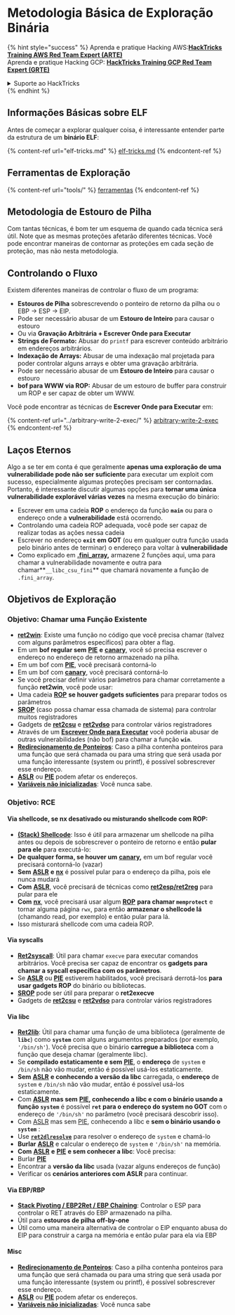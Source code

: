 # Metodologia Básica de Exploração Binária

{% hint style="success" %}
Aprenda e pratique Hacking AWS:<img src="/.gitbook/assets/arte.png" alt="" data-size="line">[**HackTricks Training AWS Red Team Expert (ARTE)**](https://training.hacktricks.xyz/courses/arte)<img src="/.gitbook/assets/arte.png" alt="" data-size="line">\
Aprenda e pratique Hacking GCP: <img src="/.gitbook/assets/grte.png" alt="" data-size="line">[**HackTricks Training GCP Red Team Expert (GRTE)**<img src="/.gitbook/assets/grte.png" alt="" data-size="line">](https://training.hacktricks.xyz/courses/grte)

<details>

<summary>Suporte ao HackTricks</summary>

* Confira os [**planos de assinatura**](https://github.com/sponsors/carlospolop)!
* **Junte-se ao** 💬 [**grupo Discord**](https://discord.gg/hRep4RUj7f) ou ao [**grupo telegram**](https://t.me/peass) ou **siga-nos** no **Twitter** 🐦 [**@hacktricks\_live**](https://twitter.com/hacktricks\_live)**.**
* **Compartilhe truques de hacking enviando PRs para os repositórios** [**HackTricks**](https://github.com/carlospolop/hacktricks) e [**HackTricks Cloud**](https://github.com/carlospolop/hacktricks-cloud).

</details>
{% endhint %}

## Informações Básicas sobre ELF

Antes de começar a explorar qualquer coisa, é interessante entender parte da estrutura de um **binário ELF**:

{% content-ref url="elf-tricks.md" %}
[elf-tricks.md](elf-tricks.md)
{% endcontent-ref %}

## Ferramentas de Exploração

{% content-ref url="tools/" %}
[ferramentas](tools/)
{% endcontent-ref %}

## Metodologia de Estouro de Pilha

Com tantas técnicas, é bom ter um esquema de quando cada técnica será útil. Note que as mesmas proteções afetarão diferentes técnicas. Você pode encontrar maneiras de contornar as proteções em cada seção de proteção, mas não nesta metodologia.

## Controlando o Fluxo

Existem diferentes maneiras de controlar o fluxo de um programa:

* **Estouros de Pilha** sobrescrevendo o ponteiro de retorno da pilha ou o EBP -> ESP -> EIP.
* Pode ser necessário abusar de um **Estouro de Inteiro** para causar o estouro
* Ou via **Gravação Arbitrária + Escrever Onde para Executar**
* **Strings de Formato:** Abusar do `printf` para escrever conteúdo arbitrário em endereços arbitrários.
* **Indexação de Arrays:** Abusar de uma indexação mal projetada para poder controlar alguns arrays e obter uma gravação arbitrária.
* Pode ser necessário abusar de um **Estouro de Inteiro** para causar o estouro
* **bof para WWW via ROP:** Abusar de um estouro de buffer para construir um ROP e ser capaz de obter um WWW.

Você pode encontrar as técnicas de **Escrever Onde para Executar** em:

{% content-ref url="../arbitrary-write-2-exec/" %}
[arbitrary-write-2-exec](../arbitrary-write-2-exec/)
{% endcontent-ref %}

## Laços Eternos

Algo a se ter em conta é que geralmente **apenas uma exploração de uma vulnerabilidade pode não ser suficiente** para executar um exploit com sucesso, especialmente algumas proteções precisam ser contornadas. Portanto, é interessante discutir algumas opções para **tornar uma única vulnerabilidade explorável várias vezes** na mesma execução do binário:

* Escrever em uma cadeia **ROP** o endereço da função **`main`** ou para o endereço onde a **vulnerabilidade** está ocorrendo.
* Controlando uma cadeia ROP adequada, você pode ser capaz de realizar todas as ações nessa cadeia
* Escrever no endereço **`exit` em GOT** (ou em qualquer outra função usada pelo binário antes de terminar) o endereço para voltar à **vulnerabilidade**
* Como explicado em [**.fini\_array**](../arbitrary-write-2-exec/www2exec-.dtors-and-.fini\_array.md#eternal-loop)**,** armazene 2 funções aqui, uma para chamar a vulnerabilidade novamente e outra para chamar**`__libc_csu_fini`** que chamará novamente a função de `.fini_array`.

## Objetivos de Exploração

### Objetivo: Chamar uma Função Existente

* [**ret2win**](./#ret2win): Existe uma função no código que você precisa chamar (talvez com alguns parâmetros específicos) para obter a flag.
* Em um **bof regular sem** [**PIE**](../common-binary-protections-and-bypasses/pie/) **e** [**canary**](../common-binary-protections-and-bypasses/stack-canaries/), você só precisa escrever o endereço no endereço de retorno armazenado na pilha.
* Em um bof com [**PIE**](../common-binary-protections-and-bypasses/pie/), você precisará contorná-lo
* Em um bof com [**canary**](../common-binary-protections-and-bypasses/stack-canaries/), você precisará contorná-lo
* Se você precisar definir vários parâmetros para chamar corretamente a função **ret2win**, você pode usar:
* Uma cadeia [**ROP**](./#rop-and-ret2...-techniques) **se houver gadgets suficientes** para preparar todos os parâmetros
* [**SROP**](../rop-return-oriented-programing/srop-sigreturn-oriented-programming/) (caso possa chamar essa chamada de sistema) para controlar muitos registradores
* Gadgets de [**ret2csu**](../rop-return-oriented-programing/ret2csu.md) e [**ret2vdso**](../rop-return-oriented-programing/ret2vdso.md) para controlar vários registradores
* Através de um [**Escrever Onde para Executar**](../arbitrary-write-2-exec/) você poderia abusar de outras vulnerabilidades (não bof) para chamar a função **`win`**.
* [**Redirecionamento de Ponteiros**](../stack-overflow/pointer-redirecting.md): Caso a pilha contenha ponteiros para uma função que será chamada ou para uma string que será usada por uma função interessante (system ou printf), é possível sobrescrever esse endereço.
* [**ASLR**](../common-binary-protections-and-bypasses/aslr/) ou [**PIE**](../common-binary-protections-and-bypasses/pie/) podem afetar os endereços.
* [**Variáveis não inicializadas**](../stack-overflow/uninitialized-variables.md): Você nunca sabe.

### Objetivo: RCE

#### Via shellcode, se nx desativado ou misturando shellcode com ROP:

* [**(Stack) Shellcode**](./#stack-shellcode): Isso é útil para armazenar um shellcode na pilha antes ou depois de sobrescrever o ponteiro de retorno e então **pular para ele** para executá-lo:
* **De qualquer forma, se houver um** [**canary**](../common-binary-protections-and-bypasses/stack-canaries/)**,** em um bof regular você precisará contorná-lo (vazar)
* **Sem** [**ASLR**](../common-binary-protections-and-bypasses/aslr/) **e** [**nx**](../common-binary-protections-and-bypasses/no-exec-nx.md) é possível pular para o endereço da pilha, pois ele nunca mudará
* **Com** [**ASLR**](../common-binary-protections-and-bypasses/aslr/), você precisará de técnicas como [**ret2esp/ret2reg**](../rop-return-oriented-programing/ret2esp-ret2reg.md) para pular para ele
* **Com** [**nx**](../common-binary-protections-and-bypasses/no-exec-nx.md), você precisará usar algum [**ROP**](../rop-return-oriented-programing/) **para chamar `memprotect`** e tornar alguma página `rwx`, para então **armazenar o shellcode lá** (chamando read, por exemplo) e então pular para lá.
* Isso misturará shellcode com uma cadeia ROP.
#### Via syscalls

* [**Ret2syscall**](../rop-return-oriented-programing/rop-syscall-execv/): Útil para chamar `execve` para executar comandos arbitrários. Você precisa ser capaz de encontrar os **gadgets para chamar a syscall específica com os parâmetros**.
* Se [**ASLR**](../common-binary-protections-and-bypasses/aslr/) ou [**PIE**](../common-binary-protections-and-bypasses/pie/) estiverem habilitados, você precisará derrotá-los **para usar gadgets ROP** do binário ou bibliotecas.
* [**SROP**](../rop-return-oriented-programing/srop-sigreturn-oriented-programming/) pode ser útil para preparar o **ret2execve**
* Gadgets de [**ret2csu**](../rop-return-oriented-programing/ret2csu.md) e [**ret2vdso**](../rop-return-oriented-programing/ret2vdso.md) para controlar vários registradores

#### Via libc

* [**Ret2lib**](../rop-return-oriented-programing/ret2lib/): Útil para chamar uma função de uma biblioteca (geralmente de **`libc`**) como **`system`** com alguns argumentos preparados (por exemplo, `'/bin/sh'`). Você precisa que o binário **carregue a biblioteca** com a função que deseja chamar (geralmente libc).
* Se **compilado estaticamente e sem** [**PIE**](../common-binary-protections-and-bypasses/pie/), o **endereço** de `system` e `/bin/sh` não vão mudar, então é possível usá-los estaticamente.
* **Sem** [**ASLR**](../common-binary-protections-and-bypasses/aslr/) **e conhecendo a versão da libc** carregada, o **endereço** de `system` e `/bin/sh` não vão mudar, então é possível usá-los estaticamente.
* Com [**ASLR**](../common-binary-protections-and-bypasses/aslr/) **mas sem** [**PIE**](../common-binary-protections-and-bypasses/pie/)**, conhecendo a libc e com o binário usando a função `system`** é possível **`ret` para o endereço do system no GOT** com o endereço de `'/bin/sh'` no parâmetro (você precisará descobrir isso).
* Com [ASLR](../common-binary-protections-and-bypasses/aslr/) mas sem [PIE](../common-binary-protections-and-bypasses/pie/), conhecendo a libc e **sem o binário usando o `system`** :
* Use [**`ret2dlresolve`**](../rop-return-oriented-programing/ret2dlresolve.md) para resolver o endereço de `system` e chamá-lo&#x20;
* **Burlar** [**ASLR**](../common-binary-protections-and-bypasses/aslr/) e calcular o endereço de `system` e `'/bin/sh'` na memória.
* **Com** [**ASLR**](../common-binary-protections-and-bypasses/aslr/) **e** [**PIE**](../common-binary-protections-and-bypasses/pie/) **e sem conhecer a libc**: Você precisa:
* Burlar [**PIE**](../common-binary-protections-and-bypasses/pie/)
* Encontrar a **versão da libc** usada (vazar alguns endereços de função)
* Verificar os **cenários anteriores com ASLR** para continuar.

#### Via EBP/RBP

* [**Stack Pivoting / EBP2Ret / EBP Chaining**](../stack-overflow/stack-pivoting-ebp2ret-ebp-chaining.md): Controlar o ESP para controlar o RET através do EBP armazenado na pilha.
* Útil para **estouros de pilha off-by-one**
* Útil como uma maneira alternativa de controlar o EIP enquanto abusa do EIP para construir a carga na memória e então pular para ela via EBP

#### Misc

* [**Redirecionamento de Ponteiros**](../stack-overflow/pointer-redirecting.md): Caso a pilha contenha ponteiros para uma função que será chamada ou para uma string que será usada por uma função interessante (system ou printf), é possível sobrescrever esse endereço.
* [**ASLR**](../common-binary-protections-and-bypasses/aslr/) ou [**PIE**](../common-binary-protections-and-bypasses/pie/) podem afetar os endereços.
* [**Variáveis não inicializadas**](../stack-overflow/uninitialized-variables.md): Você nunca sabe
